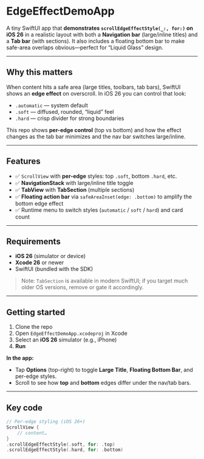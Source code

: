 # EdgeEffectDemoApp

A tiny SwiftUI app that **demonstrates `scrollEdgeEffectStyle(_:, for:)` on iOS 26** in a realistic layout with both a **Navigation bar** (large/inline titles) and a **Tab bar** (with sections). It also includes a floating bottom bar to make safe-area overlaps obvious—perfect for “Liquid Glass” design.

---

## Why this matters

When content hits a safe area (large titles, toolbars, tab bars), SwiftUI shows an **edge effect** on overscroll. In iOS 26 you can control that look:

- `.automatic` — system default  
- `.soft` — diffused, rounded, “liquid” feel  
- `.hard` — crisp divider for strong boundaries

This repo shows **per-edge control** (top vs bottom) and how the effect changes as the tab bar minimizes and the nav bar switches large/inline.

---

## Features

- ✅ `ScrollView` with **per-edge** styles: top `.soft`, bottom `.hard`, etc.  
- ✅ **NavigationStack** with large/inline title toggle  
- ✅ **TabView** with **TabSection** (multiple sections)  
- ✅ **Floating action bar** via `safeAreaInset(edge: .bottom)` to amplify the bottom edge effect  
- ✅ Runtime menu to switch styles (`automatic` / `soft` / `hard`) and card count

---

## Requirements

- **iOS 26** (simulator or device)  
- **Xcode 26** or newer  
- SwiftUI (bundled with the SDK)

> Note: `TabSection` is available in modern SwiftUI; if you target much older OS versions, remove or gate it accordingly.

---

## Getting started

1) Clone the repo  
2) Open `EdgeEffectDemoApp.xcodeproj` in Xcode  
3) Select an **iOS 26** simulator (e.g., iPhone)  
4) **Run**

**In the app:**  
- Tap **Options** (top-right) to toggle **Large Title**, **Floating Bottom Bar**, and per-edge styles.  
- Scroll to see how **top** and **bottom** edges differ under the nav/tab bars.

---

## Key code

```swift
// Per-edge styling (iOS 26+)
ScrollView {
    // content…
}
.scrollEdgeEffectStyle(.soft, for: .top)
.scrollEdgeEffectStyle(.hard, for: .bottom)
